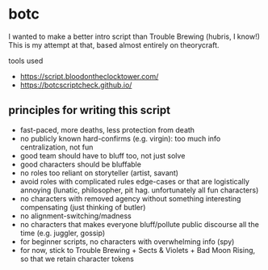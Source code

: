 # botc

I wanted to make a better intro script than Trouble Brewing (hubris, I know!)  This is my attempt at that, based almost entirely on theorycraft.  

tools used
- https://script.bloodontheclocktower.com/
- https://botcscriptcheck.github.io/

## principles for writing this script

- fast-paced, more deaths, less protection from death
- no publicly known hard-confirms (e.g. virgin):  too much info centralization, not fun
- good team should have to bluff too, not just solve
- good characters should be bluffable
- no roles too reliant on storyteller (artist, savant)
- avoid roles with complicated rules edge-cases or that are logistically annoying (lunatic, philosopher, pit hag.  unfortunately all fun characters)
- no characters with removed agency without something interesting compensating (just thinking of butler)
- no alignment-switching/madness
- no characters that makes everyone bluff/pollute public discourse all the time (e.g. juggler, gossip)
- for beginner scripts, no characters with overwhelming info (spy)
- for now, stick to Trouble Brewing + Sects & Violets + Bad Moon Rising, so that we retain character tokens
